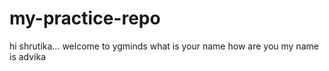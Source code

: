 # my-practice-repo
hi shrutika...
welcome to ygminds
what is your name
how are you 
my name is advika

